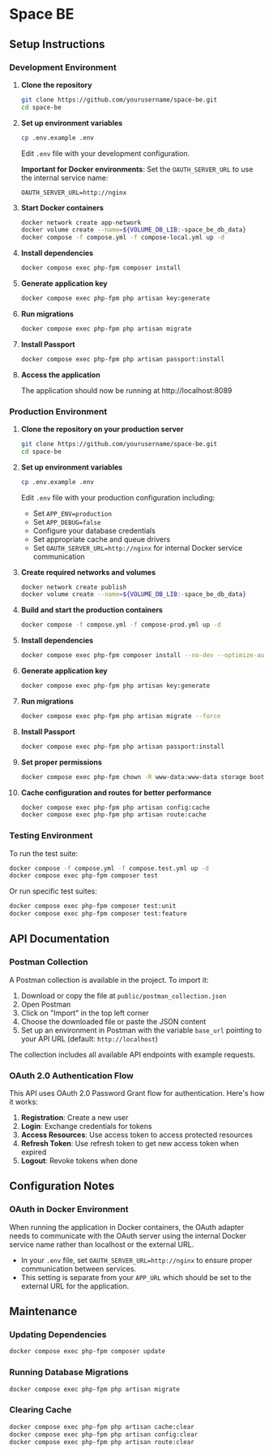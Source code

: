 # Space BE

## Setup Instructions

### Development Environment

1. **Clone the repository**

   ```bash
   git clone https://github.com/yourusername/space-be.git
   cd space-be
   ```

2. **Set up environment variables**

   ```bash
   cp .env.example .env
   ```

   Edit `.env` file with your development configuration.

   **Important for Docker environments**: Set the `OAUTH_SERVER_URL` to use the internal service name:
   ```
   OAUTH_SERVER_URL=http://nginx
   ```

3. **Start Docker containers**

   ```bash
   docker network create app-network
   docker volume create --name=${VOLUME_DB_LIB:-space_be_db_data}
   docker compose -f compose.yml -f compose-local.yml up -d
   ```

4. **Install dependencies**

   ```bash
   docker compose exec php-fpm composer install
   ```

5. **Generate application key**

   ```bash
   docker compose exec php-fpm php artisan key:generate
   ```

6. **Run migrations**

   ```bash
   docker compose exec php-fpm php artisan migrate
   ```

7. **Install Passport**

   ```bash
   docker compose exec php-fpm php artisan passport:install
   ```

8. **Access the application**
   
   The application should now be running at http://localhost:8089

### Production Environment

1. **Clone the repository on your production server**

   ```bash
   git clone https://github.com/yourusername/space-be.git
   cd space-be
   ```

2. **Set up environment variables**

   ```bash
   cp .env.example .env
   ```

   Edit `.env` file with your production configuration including:
   - Set `APP_ENV=production`
   - Set `APP_DEBUG=false`
   - Configure your database credentials
   - Set appropriate cache and queue drivers
   - Set `OAUTH_SERVER_URL=http://nginx` for internal Docker service communication

3. **Create required networks and volumes**

   ```bash
   docker network create publish
   docker volume create --name=${VOLUME_DB_LIB:-space_be_db_data}
   ```

4. **Build and start the production containers**

   ```bash
   docker compose -f compose.yml -f compose-prod.yml up -d
   ```

5. **Install dependencies**

   ```bash
   docker compose exec php-fpm composer install --no-dev --optimize-autoloader
   ```

6. **Generate application key**

   ```bash
   docker compose exec php-fpm php artisan key:generate
   ```

7. **Run migrations**

   ```bash
   docker compose exec php-fpm php artisan migrate --force
   ```

8. **Install Passport**

   ```bash
   docker compose exec php-fpm php artisan passport:install
   ```

9. **Set proper permissions**

   ```bash
   docker compose exec php-fpm chown -R www-data:www-data storage bootstrap/cache
   ```

10. **Cache configuration and routes for better performance**

    ```bash
    docker compose exec php-fpm php artisan config:cache
    docker compose exec php-fpm php artisan route:cache
    ```

### Testing Environment

To run the test suite:

```bash
docker compose -f compose.yml -f compose.test.yml up -d
docker compose exec php-fpm composer test
```

Or run specific test suites:

```bash
docker compose exec php-fpm composer test:unit
docker compose exec php-fpm composer test:feature
```

## API Documentation

### Postman Collection

A Postman collection is available in the project. To import it:

1. Download or copy the file at `public/postman_collection.json`
2. Open Postman
3. Click on "Import" in the top left corner
4. Choose the downloaded file or paste the JSON content
5. Set up an environment in Postman with the variable `base_url` pointing to your API URL (default: `http://localhost`)

The collection includes all available API endpoints with example requests.

### OAuth 2.0 Authentication Flow

This API uses OAuth 2.0 Password Grant flow for authentication. Here's how it works:

1. **Registration**: Create a new user
2. **Login**: Exchange credentials for tokens
3. **Access Resources**: Use access token to access protected resources
4. **Refresh Token**: Use refresh token to get new access token when expired
5. **Logout**: Revoke tokens when done

## Configuration Notes

### OAuth in Docker Environment

When running the application in Docker containers, the OAuth adapter needs to communicate with the OAuth server using the internal Docker service name rather than localhost or the external URL.

- In your `.env` file, set `OAUTH_SERVER_URL=http://nginx` to ensure proper communication between services.
- This setting is separate from your `APP_URL` which should be set to the external URL for the application.

## Maintenance

### Updating Dependencies

```bash
docker compose exec php-fpm composer update
```

### Running Database Migrations

```bash
docker compose exec php-fpm php artisan migrate
```

### Clearing Cache

```bash
docker compose exec php-fpm php artisan cache:clear
docker compose exec php-fpm php artisan config:clear
docker compose exec php-fpm php artisan route:clear
```

